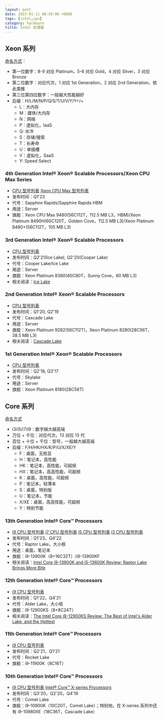 ```yaml
---
layout: post
date: 2023-01-11 08:59:00 +0800
tags: [intel,cpu]
category: hardware
title: Intel 处理器
---
```


## Xeon 系列

[命名方式](https://www.intel.com/content/www/us/en/support/articles/000059657/processors/intel-xeon-processors.html)：

- 第一位数字：8-9 对应 Platinum，5-6 对应 Gold，4 对应 Silver，3 对应 Bronze
- 第二位数字：对应代次，1 对应 1st Generation，2 对应 2nd Generation，依此类推
- 第三位第四位数字：一般越大性能越好
- 后缀：H/L/M/N/P/Q/S/T/U/V/Y/Y+/+
  - L：大内存
  - M：媒体/大内存
  - N：网络
  - P：虚拟化，IaaS
  - Q: 水冷
  - S：存储/搜索
  - T：长寿命
  - U：单插槽
  - V：虚拟化，SaaS
  - Y: Speed Select

### 4th Generation Intel® Xeon® Scalable Processors/Xeon CPU Max Series

- [CPU 型号列表](https://ark.intel.com/content/www/us/en/ark/products/series/228622/4th-generation-intel-xeon-scalable-processors.html) [Xeon CPU Max 型号列表](https://ark.intel.com/content/www/us/en/ark/products/series/232643/intel-xeon-cpu-max-series.html)
- 发布时间：Q1'23
- 代号：Sapphire Rapids/Sapphire Rapids HBM
- 用途：Server
- 旗舰：Xeon CPU Max 9480(56C112T，112.5 MB L3，HBM)/Xeon Platinum 8490H(60C120T，Golden Cove，112.5 MB L3)/Xeon Platinum 8480+(56C112T，105 MB L3)

### 3rd Generation Intel® Xeon® Scalable Processors

- [CPU 型号列表](https://ark.intel.com/content/www/us/en/ark/products/series/204098/3rd-generation-intel-xeon-scalable-processors.html)
- 发布时间：Q2'21(Ice Lake), Q2'20(Cooper Lake)
- 代号：Cooper Lake/Ice Lake
- 用途：Server
- 旗舰：Xeon Platinum 8380(40C80T，Sunny Cove，60 MB L3)
- 相关阅读：[Ice Lake](https://www.anandtech.com/show/16594/intel-3rd-gen-xeon-scalable-review)

### 2nd Generation Intel® Xeon® Scalable Processors

- [CPU 型号列表](https://ark.intel.com/content/www/us/en/ark/products/series/192283/2nd-generation-intel-xeon-scalable-processors.html)
- 发布时间：Q1'20, Q2'19
- 代号：Cascade Lake
- 用途：Server
- 旗舰：Xeon Platinum 9282(56C112T)，Xeon Platinum 8280(28C56T，38.5 MB L3)
- 相关阅读：[Cascade Lake](https://www.anandtech.com/show/14146/intel-xeon-scalable-cascade-lake-deep-dive-now-with-optane)

### 1st Generation Intel® Xeon® Scalable Processors

- [CPU 型号列表](https://ark.intel.com/content/www/us/en/ark/products/series/125191/intel-xeon-scalable-processors.html)
- 发布时间：Q2'18, Q3'17
- 代号：Skylake
- 用途：Server
- 旗舰：Xeon Platinum 8180(28C56T)

## Core 系列

[命名方式](https://www.intel.com/content/www/us/en/processors/processor-numbers.html)

- i3/i5/i7/i9：数字越大越高端
- 万位 + 千位：对应代次，13 对应 13 代
- 百位 + 十位 + 千位：型号，一般越大越高端
- 后缀：F/H/HK/HX/K/P/U/X/XE/Y
  - F：桌面，无核显
  - H：笔记本，高性能
  - HK：笔记本，高性能，可超频
  - HX：笔记本，高高性能，可超频
  - K：桌面，高性能，可超频
  - P：笔记本，轻薄本
  - S：桌面，特别版
  - U：笔记本，节能
  - X/XE：桌面，高高性能，可超频
  - Y：特别节能

### 13th Generation Intel® Core™ Processors

- [i9 CPU 型号列表](https://ark.intel.com/content/www/us/en/ark/products/series/230485/13th-generation-intel-core-i9-processors.html) [i7 CPU 型号列表](https://ark.intel.com/content/www/us/en/ark/products/series/230486/13th-generation-intel-core-i7-processors.html) [i5 CPU 型号列表](https://ark.intel.com/content/www/us/en/ark/products/series/230487/13th-generation-intel-core-i5-processors.html) [i3 CPU 型号列表](https://ark.intel.com/content/www/us/en/ark/products/series/230488/13th-generation-intel-core-i3-processors.html)
- 发布时间：Q1'23，Q4'22
- 代号：Raptor Lake，大小核
- 用途：桌面，笔记本
- 旗舰：i9-13900K（8+16C32T）/i9-13900KF
- 相关阅读：[Intel Core i9-13900K and i5-13600K Review: Raptor Lake Brings More Bite](https://www.anandtech.com/show/17601/intel-core-i9-13900k-and-i5-13600k-review)

### 12th Generation Intel® Core™ Processors

- [i9 CPU 型号列表](https://ark.intel.com/content/www/us/en/ark/products/series/217839/12th-generation-intel-core-i9-processors.html)
- 发布时间：Q1'22，Q4'21
- 代号：Alder Lake，大小核
- 旗舰：i9-12900KS（8+8C24T）
- 相关阅读：[The Intel Core i9-12900KS Review: The Best of Intel's Alder Lake, and the Hottest](https://www.anandtech.com/show/17479/the-intel-core-i9-12900ks-review-the-best-of-intel-s-alder-lake-and-the-hottest)

### 11th Generation Intel® Core™ Processors

- [i9 CPU 型号列表](https://ark.intel.com/content/www/us/en/ark/products/series/202984/11th-generation-intel-core-i9-processors.html)
- 发布时间：Q2'21，Q1'21
- 代号：Rocket Lake
- 旗舰：i9-11900K（8C16T）

### 10th Generation Intel® Core™ Processors

- [i9 CPU 型号列表](https://ark.intel.com/content/www/us/en/ark/products/series/195735/10th-generation-intel-core-i9-processors.html) [Intel® Core™ X-series Processors](https://ark.intel.com/content/www/us/en/ark/products/series/123588/intel-core-x-series-processors.html)
- 发布时间：Q3'20，Q2'20，Q4'19
- 代号：Comet Lake
- 旗舰：i9-10900K（10C20T，Comet Lake）；特别地，在 X-series 系列中还有 i9-10980XE（18C36T，Cascade Lake）